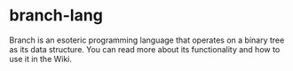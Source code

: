 # branch-lang

Branch is an esoteric programming language that operates on a binary tree as its data structure. You can read more about its functionality and how to use it in the Wiki.
